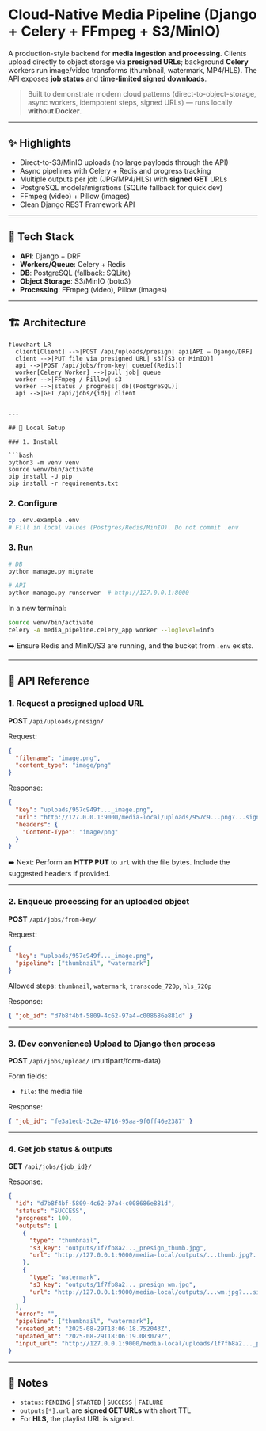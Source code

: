 # Cloud-Native Media Pipeline (Django + Celery + FFmpeg + S3/MinIO)

A production-style backend for **media ingestion and processing**. Clients upload directly to object storage via **presigned URLs**; background **Celery** workers run image/video transforms (thumbnail, watermark, MP4/HLS). The API exposes **job status** and **time-limited signed downloads**.

> Built to demonstrate modern cloud patterns (direct-to-object-storage, async workers, idempotent steps, signed URLs) — runs locally **without Docker**.

---

## ✨ Highlights

- Direct-to-S3/MinIO uploads (no large payloads through the API)
- Async pipelines with Celery + Redis and progress tracking
- Multiple outputs per job (JPG/MP4/HLS) with **signed GET** URLs
- PostgreSQL models/migrations (SQLite fallback for quick dev)
- FFmpeg (video) + Pillow (images)
- Clean Django REST Framework API

---

## 🧱 Tech Stack

- **API**: Django + DRF  
- **Workers/Queue**: Celery + Redis  
- **DB**: PostgreSQL (fallback: SQLite)  
- **Object Storage**: S3/MinIO (boto3)  
- **Processing**: FFmpeg (video), Pillow (images)

---

## 🏗️ Architecture

```mermaid
flowchart LR
  client[Client] -->|POST /api/uploads/presign| api[API — Django/DRF]
  client -->|PUT file via presigned URL| s3[(S3 or MinIO)]
  api -->|POST /api/jobs/from-key| queue[(Redis)]
  worker[Celery Worker] -->|pull job| queue
  worker -->|FFmpeg / Pillow| s3
  worker -->|status / progress| db[(PostgreSQL)]
  api -->|GET /api/jobs/{id}| client


---

## 🚀 Local Setup

### 1. Install

```bash
python3 -m venv venv
source venv/bin/activate
pip install -U pip
pip install -r requirements.txt
```

### 2. Configure

```bash
cp .env.example .env
# Fill in local values (Postgres/Redis/MinIO). Do not commit .env
```

### 3. Run

```bash
# DB
python manage.py migrate

# API
python manage.py runserver  # http://127.0.0.1:8000
```

In a new terminal:

```bash
source venv/bin/activate
celery -A media_pipeline.celery_app worker --loglevel=info
```

➡️ Ensure Redis and MinIO/S3 are running, and the bucket from `.env` exists.

---

## 🔌 API Reference

### 1. Request a presigned upload URL

**POST** `/api/uploads/presign/`

Request:

```json
{
  "filename": "image.png",
  "content_type": "image/png"
}
```

Response:

```json
{
  "key": "uploads/957c949f..._image.png",
  "url": "http://127.0.0.1:9000/media-local/uploads/957c9...png?...signature...",
  "headers": {
    "Content-Type": "image/png"
  }
}
```

➡️ Next: Perform an **HTTP PUT** to `url` with the file bytes.
Include the suggested headers if provided.

---

### 2. Enqueue processing for an uploaded object

**POST** `/api/jobs/from-key/`

Request:

```json
{
  "key": "uploads/957c949f..._image.png",
  "pipeline": ["thumbnail", "watermark"]
}
```

Allowed steps:
`thumbnail`, `watermark`, `transcode_720p`, `hls_720p`

Response:

```json
{ "job_id": "d7b8f4bf-5809-4c62-97a4-c008686e881d" }
```

---

### 3. (Dev convenience) Upload to Django then process

**POST** `/api/jobs/upload/` (multipart/form-data)

Form fields:

* `file`: the media file

Response:

```json
{ "job_id": "fe3a1ecb-3c2e-4716-95aa-9f0ff46e2387" }
```

---

### 4. Get job status & outputs

**GET** `/api/jobs/{job_id}/`

Response:

```json
{
  "id": "d7b8f4bf-5809-4c62-97a4-c008686e881d",
  "status": "SUCCESS",
  "progress": 100,
  "outputs": [
    {
      "type": "thumbnail",
      "s3_key": "outputs/1f7fb8a2..._presign_thumb.jpg",
      "url": "http://127.0.0.1:9000/media-local/outputs/...thumb.jpg?...signature..."
    },
    {
      "type": "watermark",
      "s3_key": "outputs/1f7fb8a2..._presign_wm.jpg",
      "url": "http://127.0.0.1:9000/media-local/outputs/...wm.jpg?...signature..."
    }
  ],
  "error": "",
  "pipeline": ["thumbnail", "watermark"],
  "created_at": "2025-08-29T18:06:18.752043Z",
  "updated_at": "2025-08-29T18:06:19.083079Z",
  "input_url": "http://127.0.0.1:9000/media-local/uploads/1f7fb8a2..._presign.png"
}
```

---

## 📌 Notes

* `status`: `PENDING` | `STARTED` | `SUCCESS` | `FAILURE`
* `outputs[*].url` are **signed GET URLs** with short TTL
* For **HLS**, the playlist URL is signed.
